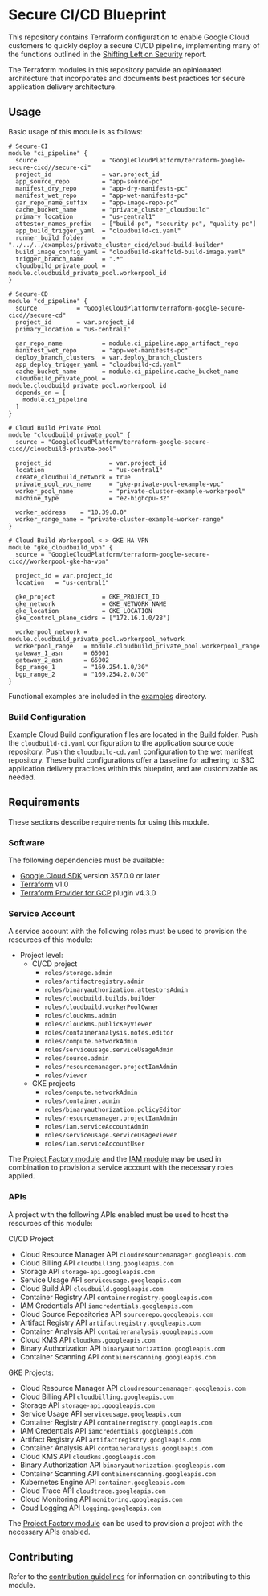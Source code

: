 # Secure CI/CD Blueprint

This repository contains Terraform configuration to enable Google Cloud customers to quickly deploy a secure CI/CD pipeline, implementing many of the functions outlined in the [Shifting Left on Security](https://cloud.google.com/solutions/shifting-left-on-security) report.

The Terraform modules in this repository provide an opinionated architecture that incorporates and documents best practices for secure application delivery architecture.

## Usage

Basic usage of this module is as follows:

```hcl
# Secure-CI
module "ci_pipeline" {
  source                  = "GoogleCloudPlatform/terraform-google-secure-cicd//secure-ci"
  project_id              = var.project_id
  app_source_repo         = "app-source-pc"
  manifest_dry_repo       = "app-dry-manifests-pc"
  manifest_wet_repo       = "app-wet-manifests-pc"
  gar_repo_name_suffix    = "app-image-repo-pc"
  cache_bucket_name       = "private_cluster_cloudbuild"
  primary_location        = "us-central1"
  attestor_names_prefix   = ["build-pc", "security-pc", "quality-pc"]
  app_build_trigger_yaml  = "cloudbuild-ci.yaml"
  runner_build_folder     = "../../../examples/private_cluster_cicd/cloud-build-builder"
  build_image_config_yaml = "cloudbuild-skaffold-build-image.yaml"
  trigger_branch_name     = ".*"
  cloudbuild_private_pool = module.cloudbuild_private_pool.workerpool_id
}

# Secure-CD
module "cd_pipeline" {
  source           = "GoogleCloudPlatform/terraform-google-secure-cicd//secure-cd"
  project_id       = var.project_id
  primary_location = "us-central1"

  gar_repo_name           = module.ci_pipeline.app_artifact_repo
  manifest_wet_repo       = "app-wet-manifests-pc"
  deploy_branch_clusters  = var.deploy_branch_clusters
  app_deploy_trigger_yaml = "cloudbuild-cd.yaml"
  cache_bucket_name       = module.ci_pipeline.cache_bucket_name
  cloudbuild_private_pool = module.cloudbuild_private_pool.workerpool_id
  depends_on = [
    module.ci_pipeline
  ]
}

# Cloud Build Private Pool
module "cloudbuild_private_pool" {
  source = "GoogleCloudPlatform/terraform-google-secure-cicd//cloudbuild-private-pool"

  project_id                = var.project_id
  location                  = "us-central1"
  create_cloudbuild_network = true
  private_pool_vpc_name     = "gke-private-pool-example-vpc"
  worker_pool_name          = "private-cluster-example-workerpool"
  machine_type              = "e2-highcpu-32"

  worker_address    = "10.39.0.0"
  worker_range_name = "private-cluster-example-worker-range"
}

# Cloud Build Workerpool <-> GKE HA VPN
module "gke_cloudbuild_vpn" {
  source = "GoogleCloudPlatform/terraform-google-secure-cicd//workerpool-gke-ha-vpn"

  project_id = var.project_id
  location   = "us-central1"

  gke_project             = GKE_PROJECT_ID
  gke_network             = GKE_NETWORK_NAME
  gke_location            = GKE_LOCATION
  gke_control_plane_cidrs = ["172.16.1.0/28"]

  workerpool_network = module.cloudbuild_private_pool.workerpool_network
  workerpool_range   = module.cloudbuild_private_pool.workerpool_range
  gateway_1_asn      = 65001
  gateway_2_asn      = 65002
  bgp_range_1        = "169.254.1.0/30"
  bgp_range_2        = "169.254.2.0/30"
}
```

Functional examples are included in the
[examples](./examples/) directory.

### Build Configuration
Example Cloud Build configuration files are located in the [Build](/.build/) folder. Push the `cloudbuild-ci.yaml` configuration to the application source code repository. Push the `cloudbuild-cd.yaml` configuration to the wet manifest repository. These build configurations offer a baseline for adhering to S3C application delivery practices within this blueprint, and are customizable as needed.

<!-- BEGINNING OF PRE-COMMIT-TERRAFORM DOCS HOOK -->

<!-- END OF PRE-COMMIT-TERRAFORM DOCS HOOK -->

## Requirements

These sections describe requirements for using this module.

### Software

The following dependencies must be available:

- [Google Cloud SDK](https://cloud.google.com/sdk/install) version 357.0.0 or later
- [Terraform][terraform] v1.0
- [Terraform Provider for GCP][terraform-provider-gcp] plugin v4.3.0

### Service Account

A service account with the following roles must be used to provision
the resources of this module:

- Project level:
  - CI/CD project
      - `roles/storage.admin`
      - `roles/artifactregistry.admin`
      - `roles/binaryauthorization.attestorsAdmin`
      - `roles/cloudbuild.builds.builder`
      - `roles/cloudbuild.workerPoolOwner`
      - `roles/cloudkms.admin`
      - `roles/cloudkms.publicKeyViewer`
      - `roles/containeranalysis.notes.editor`
      - `roles/compute.networkAdmin`
      - `roles/serviceusage.serviceUsageAdmin`
      - `roles/source.admin`
      - `roles/resourcemanager.projectIamAdmin`
      - `roles/viewer`
  - GKE projects
      - `roles/compute.networkAdmin`
      - `roles/container.admin`
      - `roles/binaryauthorization.policyEditor`
      - `roles/resourcemanager.projectIamAdmin`
      - `roles/iam.serviceAccountAdmin`
      - `roles/serviceusage.serviceUsageViewer`
      - `roles/iam.serviceAccountUser`

The [Project Factory module][project-factory-module] and the
[IAM module][iam-module] may be used in combination to provision a
service account with the necessary roles applied.

### APIs

A project with the following APIs enabled must be used to host the
resources of this module:

CI/CD Project
- Cloud Resource Manager API `cloudresourcemanager.googleapis.com`
- Cloud Billing API `cloudbilling.googleapis.com`
- Storage API `storage-api.googleapis.com`
- Service Usage API `serviceusage.googleapis.com`
- Cloud Build API `cloudbuild.googleapis.com`
- Container Registry API `containerregistry.googleapis.com`
- IAM Credentials API `iamcredentials.googleapis.com`
- Cloud Source Repositories API `sourcerepo.googleapis.com`
- Artifact Registry API `artifactregistry.googleapis.com`
- Container Analysis API `containeranalysis.googleapis.com`
- Cloud KMS API `cloudkms.googleapis.com`
- Binary Authorization API `binaryauthorization.googleapis.com`
- Container Scanning API `containerscanning.googleapis.com`

GKE Projects:
- Cloud Resource Manager API `cloudresourcemanager.googleapis.com`
- Cloud Billing API `cloudbilling.googleapis.com`
- Storage API `storage-api.googleapis.com`
- Service Usage API `serviceusage.googleapis.com`
- Container Registry API `containerregistry.googleapis.com`
- IAM Credentials API `iamcredentials.googleapis.com`
- Artifact Registry API `artifactregistry.googleapis.com`
- Container Analysis API `containeranalysis.googleapis.com`
- Cloud KMS API `cloudkms.googleapis.com`
- Binary Authorization API `binaryauthorization.googleapis.com`
- Container Scanning API `containerscanning.googleapis.com`
- Kubernetes Engine API `container.googleapis.com`
- Cloud Trace API `cloudtrace.googleapis.com`
- Cloud Monitoring API `monitoring.googleapis.com`
- Coud Logging API `logging.googleapis.com`

The [Project Factory module][project-factory-module] can be used to
provision a project with the necessary APIs enabled.

## Contributing

Refer to the [contribution guidelines](./CONTRIBUTING.md) for
information on contributing to this module.

[iam-module]: https://registry.terraform.io/modules/terraform-google-modules/iam/google
[project-factory-module]: https://registry.terraform.io/modules/terraform-google-modules/project-factory/google
[terraform-provider-gcp]: https://www.terraform.io/docs/providers/google/index.html
[terraform]: https://www.terraform.io/downloads.html
